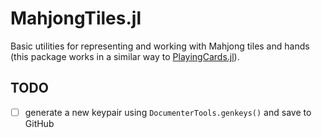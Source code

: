 # MahjongTiles.jl

Basic utilities for representing and working with Mahjong tiles and hands
(this package works in a similar way to 
[PlayingCards.jl](https://juliahub.com/ui/Packages/PlayingCards/I6MLG/0.3.0)).

## TODO
- [ ] generate a new keypair using `DocumenterTools.genkeys()` and save to GitHub
